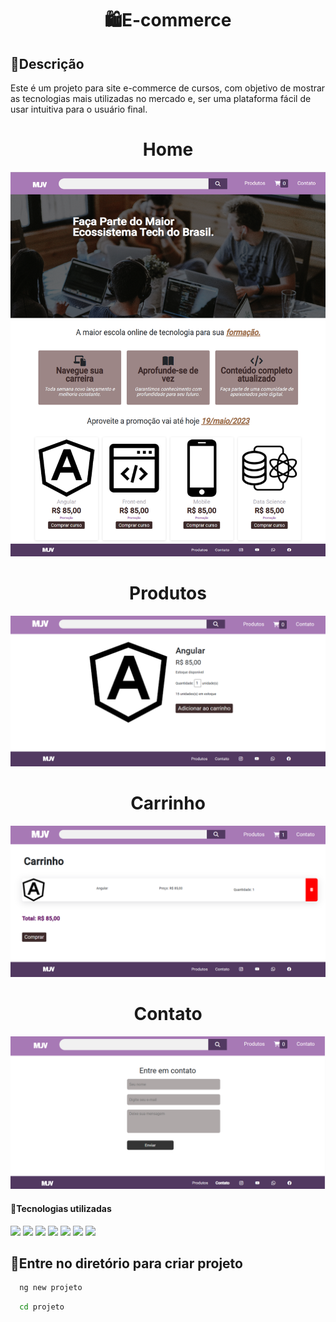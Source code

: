  <h1 align="center"> 🛍️E-commerce
 </h1>


## 📝Descrição
Este é um projeto para site e-commerce de cursos, com objetivo de mostrar as tecnologias mais utilizadas no mercado e, ser uma plataforma fácil de usar intuitiva para o usuário final.

 <h1 align="center"> Home
 </h1>
 
![imagem](imagem.png)

 <h1 align="center"> Produtos
 </h1>

![imagem](produto.png)


 <h1 align="center"> Carrinho
 </h1>

![imagem](carrinho.png)



<h1 align="center"> Contato
 </h1>

![imagem](contato.png)

#### 🚀Tecnologias utilizadas
<div>
<img src="https://img.shields.io/badge/Angular-DD0031?style=for-the-badge&logo=angular&logoColor=white">
<img src="https://img.shields.io/badge/HTML5-E34F26?style=for-the-badge&logo=html5&logoColor=white">
<img src="https://img.shields.io/badge/CSS3-1572B6?style=for-the-badge&logo=css3&logoColor=white">
<img src="https://img.shields.io/badge/Bootstrap-563D7C?style=for-the-badge&logo=bootstrap&logoColor=white">
<img src="https://img.shields.io/badge/Material-0081CB?style=for-the-badge&logo=material&logoColor=white">
<img src="https://img.shields.io/badge/JavaScript-323330?style=for-the-badge&logo=javascript&logoColor=F7DF1E">
<img src="https://img.shields.io/badge/TypeScript-007ACC?style=for-the-badge&logo=typescript&logoColor=white">

## <h2>🔄Entre no diretório para criar projeto</h2>


```bash
  ng new projeto
```

```bash
  cd projeto
```
